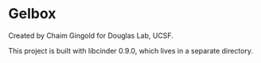 # Gelbox

Created by Chaim Gingold for Douglas Lab, UCSF.

This project is built with libcinder 0.9.0, which lives in a separate directory.